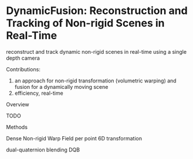 # DynamicFusion: Reconstruction and Tracking of Non-rigid Scenes in Real-Time

reconstruct and track dynamic non-rigid scenes in real-time using a single depth camera

Contributions:

1. an approach for non-rigid transformation (volumetric warping) and fusion for a dynamically moving scene
2. efficiency, real-time

Overview

TODO

Methods

Dense Non-rigid Warp Field
per point 6D transformation

dual-quaternion blending DQB
